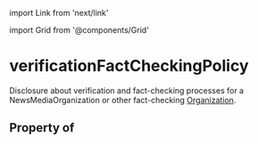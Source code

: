 import Link from 'next/link'
  
import Grid from '@components/Grid'

# verificationFactCheckingPolicy

Disclosure about verification and fact-checking processes for a <Link href="/NewsMediaOrganization">NewsMediaOrganization</Link> or other fact-checking <a class="localLink" href="/Organization">Organization</a>.

## Property of



